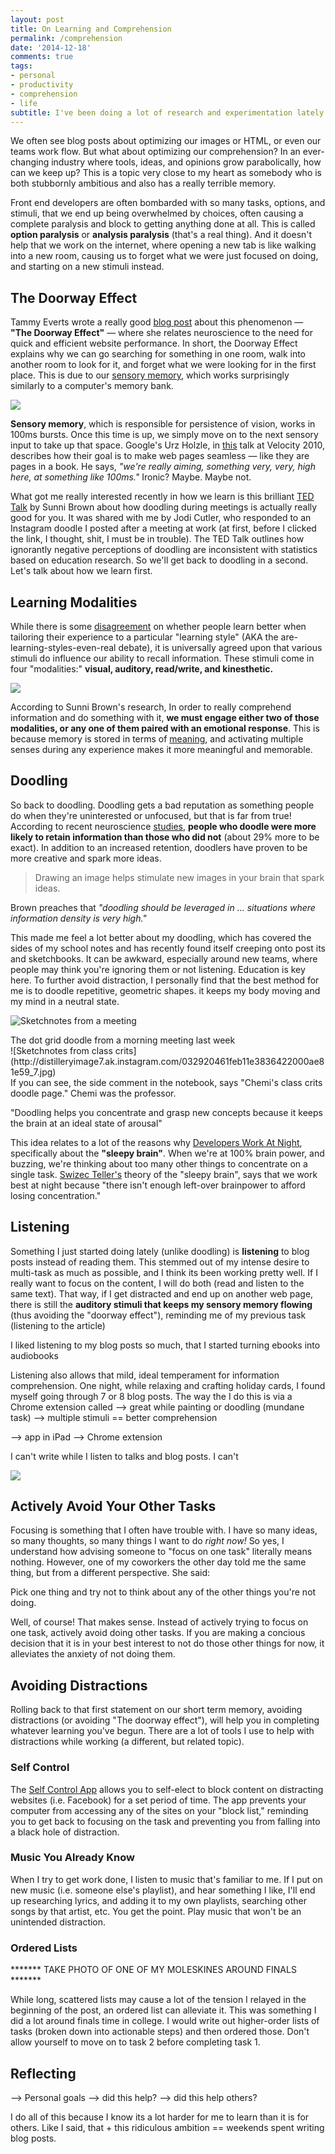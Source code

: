 ```yaml
---
layout: post
title: On Learning and Comprehension
permalink: /comprehension
date: '2014-12-18'
comments: true
tags:
- personal
- productivity
- comprehension
- life
subtitle: I've been doing a lot of research and experimentation lately about how people learn. This post might give you some ideas to improve your own comprehension and think about your own learning style.
---
```


We often see blog posts about optimizing our images or HTML, or even our teams work flow. But what about optimizing our comprehension? In an ever-changing industry where tools, ideas, and opinions grow parabolically, how can we keep up? This is a topic very close to my heart as somebody who is both stubbornly ambitious and also has a really terrible memory.

Front end developers are often bombarded with so many tasks, options, and stimuli, that we end up being overwhelmed by choices, often causing a complete paralysis and block to getting anything done at all. This is called **option paralysis** or **analysis paralysis** (that's a real thing). And it doesn't help that we work on the internet, where opening a new tab is like walking into a new room, causing us to forget what we were just focused on doing, and starting on a new stimuli instead.

## The Doorway Effect

Tammy Everts wrote a really good [blog post](http://www.webperformancetoday.com/2012/03/21/neuroscience-page-speed-web-performance/) about this phenomenon &mdash; **"The Doorway Effect"** &mdash; where she relates neuroscience to the need for quick and efficient website performance. In short, the Doorway Effect explains why we can go searching for something in one room, walk into another room to look for it, and forget what we were looking for in the first place. This is due to our [sensory memory](http://www.appsychology.com/Book/Cognition/Memory/memoryintro.htm), which works surprisingly similarly to a computer's memory bank.

![](../images/posts/learning-types0.svg)

**Sensory memory**, which is responsible for persistence of vision, works in 100ms bursts. Once this time is up, we simply move on to the next sensory input to take up that space. Google's Urz Holzle, in [this](https://www.youtube.com/watch?v=MStKwEff_kY) talk at Velocity 2010, describes how their goal is to make web pages seamless &mdash; like they are pages in a book. He says, *"we're really aiming, something very, very, high here, at something like 100ms."* Ironic? Maybe. Maybe not.

What got me really interested recently in how we learn is this brilliant [TED Talk](http://www.ted.com/talks/sunni_brown?language=en) by Sunni Brown about how doodling during meetings is actually really good for you. It was shared with me by Jodi Cutler, who responded to an Instagram doodle I posted after a meeting at work (at first, before I clicked the link, I thought, shit, I must be in trouble). The TED Talk outlines how ignorantly negative perceptions of doodling are inconsistent with statistics based on education research. So we'll get back to doodling in a second. Let's talk about how we learn first.

## Learning Modalities

While there is some [disagreement](http://elearninginfographics.com/the-myth-of-learning-styles-infographic/) on whether people learn better when tailoring their experience to a particular "learning style" (AKA the are-learning-styles-even-real debate), it is universally agreed upon that various stimuli do influence our ability to recall information. These stimuli come in four "modalities:" **visual, auditory, read/write, and kinesthetic.**

![](../images/posts/learning-types.svg)

According to Sunni Brown's research, In order to really comprehend information and do something with it, **we must engage either two of those modalities, or any one of them paired with an emotional response**. This is because memory is stored in terms of [meaning](http://www.readingrockets.org/article/do-visual-auditory-and-kinesthetic-learners-need-visual-auditory-and-kinesthetic-instruction), and activating multiple senses during any experience makes it more meaningful and memorable.

## Doodling

So back to doodling. Doodling gets a bad reputation as something people do when they're uninterested or unfocused, but that is far from true! According to recent neuroscience [studies](http://www.wsj.com/articles/the-power-of-the-doodle-improve-your-focus-and-memory-1406675744), **people who doodle were more likely to retain information than those who did not** (about 29% more to be exact). In addition to an increased retention, doodlers have proven to be more creative and spark more ideas. <blockquote class="left">Drawing an image helps stimulate new images in your brain that spark ideas.</blockquote> Brown preaches that *"doodling should be leveraged in ... situations where information density is very high."*

This made me feel a lot better about my doodling, which has covered the sides of my school notes and has recently found itself creeping onto post its and sketchbooks. It can be awkward, especially around new teams, where people may think you're ignoring them or not listening. Education is key here. To further avoid distraction, I personally find that the best method for me is to doodle repetitive, geometric shapes. it keeps my body moving and my mind in a neutral state.

![Sketchnotes from a meeting](http://photos-b.ak.instagram.com/hphotos-ak-xfa1/10843712_583681585111801_474148502_n.jpg)
<div class="caption">The dot grid doodle from a morning meeting last week</div>
![Sketchnotes from class crits](http://distilleryimage7.ak.instagram.com/032920461feb11e3836422000ae81e59_7.jpg)
<div class="caption">If you can see, the side comment in the notebook, says "Chemi's class crits doodle page." Chemi was the professor.</div>

<a class="quote twitter-share">"Doodling helps you concentrate and grasp new concepts because it keeps the brain at an ideal state of arousal"</a>

This idea relates to a lot of the reasons why [Developers Work At Night](http://swizec.com/blog/why-programmers-work-at-night/swizec/3198), specifically about the **"sleepy brain"**. When we're at 100% brain power, and buzzing, we're thinking about too many other things to concentrate on a single task. [Swizec Teller's](http://nightowlsbook.com/) theory of the "sleepy brain", says that we work best at night because "there isn't enough left-over brainpower to afford losing concentration."

## Listening

Something I just started doing lately (unlike doodling) is **listening** to blog posts instead of reading them. This stemmed out of my intense desire to multi-task as much as possible, and I think its been working pretty well. If I really want to focus on the content, I will do both (read and listen to the same text). That way, if I get distracted and end up on another web page, there is still the **auditory stimuli that keeps my sensory memory flowing** (thus avoiding the "doorway effect"), reminding me of my previous task (listening to the article)

<a class="quote twitter-share right">I liked listening to my blog posts so much, that I started turning ebooks into audiobooks</a>

Listening also allows that mild, ideal temperament for information comprehension. One night, while relaxing and crafting holiday cards, I found myself going through 7 or 8 blog posts. The way the I do this is via a Chrome extension called
--> great while painting or doodling (mundane task)
--> multiple stimuli == better comprehension

--> app in iPad
--> Chrome extension

I can't write while I listen to talks and blog posts. I can't

![](../images/posts/learning-types2.svg)


## Actively Avoid Your Other Tasks

Focusing is something that I often have trouble with. I have so many ideas, so many thoughts, so many things I want to do *right now!* So yes, I understand how advising someone to "focus on one task" literally means nothing. However, one of my coworkers the other day told me the same thing, but from a different perspective. She said:

<a class="quote twitter-share">Pick one thing and try not to think about any of the other things you're not doing.</a>

Well, of course! That makes sense. Instead of actively trying to focus on one task, actively avoid doing other tasks. If you are making a concious decision that it is in your best interest to not do those other things for now, it alleviates the anxiety of not doing them.

## Avoiding Distractions

Rolling back to that first statement on our short term memory, avoiding distractions (or avoiding "The doorway effect"), will help you in completing whatever learning you've begun. There are a lot of tools I use to help with distractions while working (a different, but related topic).

### Self Control

The [Self Control App](http://selfcontrolapp.com/) allows you to self-elect to block content on distracting websites (i.e. Facebook) for a set period of time. The app prevents your computer from accessing any of the sites on your "block list," reminding you to get back to focusing on the task and preventing you from falling into a black hole of distraction.

### Music You Already Know

When I try to get work done, I listen to music that's familiar to me. If I put on new music (i.e. someone else's playlist), and hear something I like, I'll end up researching lyrics, and adding it to my own playlists, searching other songs by that artist, etc. You get the point. Play music that won't be an unintended distraction.

### Ordered Lists

******* TAKE PHOTO OF ONE OF MY MOLESKINES AROUND FINALS *******

While long, scattered lists may cause a lot of the tension I relayed in the beginning of the post, an ordered list can alleviate it. This was something I did a lot around finals time in college. I would write out higher-order lists of tasks (broken down into actionable steps) and then ordered those. Don't allow yourself to move on to task 2 before completing task 1.

## Reflecting

--> Personal goals
--> did this help?
--> did this help others?

I do all of this because I know its a lot harder for me to learn than it is for others. Like I said, that + this ridiculous ambition == weekends spent writing blog posts.